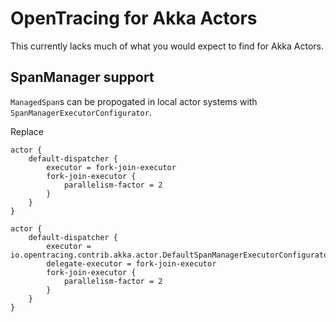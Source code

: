 # OpenTracing for Akka Actors

This currently lacks much of what you would expect to find for Akka Actors.

## SpanManager support

`ManagedSpan`s can be propogated in local actor systems with `SpanManagerExecutorConfigurator`.

Replace

```hocon
actor {
    default-dispatcher {
        executor = fork-join-executor
        fork-join-executor {
            parallelism-factor = 2
        }
    }
}
```

```hocon
actor {
    default-dispatcher {
        executor = io.opentracing.contrib.akka.actor.DefaultSpanManagerExecutorConfigurator
        delegate-executor = fork-join-executor
        fork-join-executor {
            parallelism-factor = 2
        }
    }
}
```
